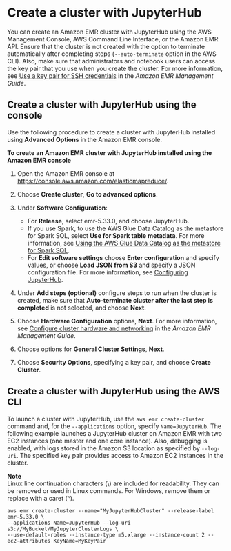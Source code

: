 # Create a cluster with JupyterHub<a name="emr-jupyterhub-launch"></a>

You can create an Amazon EMR cluster with JupyterHub using the AWS Management Console, AWS Command Line Interface, or the Amazon EMR API\. Ensure that the cluster is not created with the option to terminate automatically after completing steps \(`--auto-terminate` option in the AWS CLI\)\. Also, make sure that administrators and notebook users can access the key pair that you use when you create the cluster\. For more information, see [Use a key pair for SSH credentials](https://docs.aws.amazon.com/emr/latest/ManagementGuide/emr-plan-access-ssh.html) in the *Amazon EMR Management Guide*\.

## Create a cluster with JupyterHub using the console<a name="emr-jupyterhub-launch-console"></a>

Use the following procedure to create a cluster with JupyterHub installed using **Advanced Options** in the Amazon EMR console\.

**To create an Amazon EMR cluster with JupyterHub installed using the Amazon EMR console**

1. Open the Amazon EMR console at [https://console\.aws\.amazon\.com/elasticmapreduce/](https://console.aws.amazon.com/elasticmapreduce/)\.

1. Choose **Create cluster**, **Go to advanced options**\.

1. Under **Software Configuration**:
   + For **Release**, select emr\-5\.33\.0, and choose JupyterHub\.
   + If you use Spark, to use the AWS Glue Data Catalog as the metastore for Spark SQL, select **Use for Spark table metadata**\. For more information, see [Using the AWS Glue Data Catalog as the metastore for Spark SQL](emr-spark-glue.md)\.
   + For **Edit software settings** choose **Enter configuration** and specify values, or choose **Load JSON from S3** and specify a JSON configuration file\. For more information, see [Configuring JupyterHub](emr-jupyterhub-configure.md)\.

1. Under **Add steps \(optional\)** configure steps to run when the cluster is created, make sure that **Auto\-terminate cluster after the last step is completed** is not selected, and choose **Next**\.

1. Choose **Hardware Configuration** options, **Next**\. For more information, see [Configure cluster hardware and networking](https://docs.aws.amazon.com/emr/latest/ManagementGuide/emr-plan-instances.html) in the *Amazon EMR Management Guide*\.

1. Choose options for **General Cluster Settings**, **Next**\.

1. Choose **Security Options**, specifying a key pair, and choose **Create Cluster**\.

## Create a cluster with JupyterHub using the AWS CLI<a name="emr-jupyterhub-launch-cli"></a>

To launch a cluster with JupyterHub, use the `aws emr create-cluster` command and, for the `--applications` option, specify `Name=JupyterHub`\. The following example launches a JupyterHub cluster on Amazon EMR with two EC2 instances \(one master and one core instance\)\. Also, debugging is enabled, with logs stored in the Amazon S3 location as specified by `--log-uri`\. The specified key pair provides access to Amazon EC2 instances in the cluster\.

**Note**  
Linux line continuation characters \(\\\) are included for readability\. They can be removed or used in Linux commands\. For Windows, remove them or replace with a caret \(^\)\.

```
aws emr create-cluster --name="MyJupyterHubCluster" --release-label emr-5.33.0 \
--applications Name=JupyterHub --log-uri s3://MyBucket/MyJupyterClusterLogs \
--use-default-roles --instance-type m5.xlarge --instance-count 2 --ec2-attributes KeyName=MyKeyPair
```